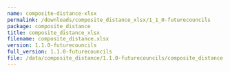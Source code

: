 ```yaml
---
name: composite-distance-xlsx
permalink: /downloads/composite_distance_xlsx/1_1_0-futurecouncils
package: composite_distance
title: composite_distance_xlsx
filename: composite_distance.xlsx
version: 1.1.0-futurecouncils
full_version: 1.1.0-futurecouncils
file: /data/composite_distance/1.1.0-futurecouncils/composite_distance.xlsx
---
```

